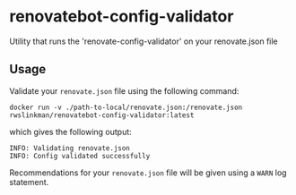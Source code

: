 # renovatebot-config-validator
Utility that runs the 'renovate-config-validator' on your renovate.json file 

## Usage
Validate your `renovate.json` file using the following command:   
```shell
docker run -v ./path-to-local/renovate.json:/renovate.json rwslinkman/renovatebot-config-validator:latest
```

which gives the following output:
```shell
INFO: Validating renovate.json
INFO: Config validated successfully
```

Recommendations for your `renovate.json` file will be given using a `WARN` log statement.   